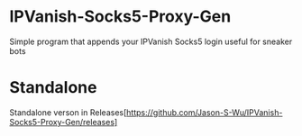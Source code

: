 # IPVanish-Socks5-Proxy-Gen
Simple program that appends your IPVanish Socks5 login useful for sneaker bots

# Standalone
Standalone verson in Releases[https://github.com/Jason-S-Wu/IPVanish-Socks5-Proxy-Gen/releases]
